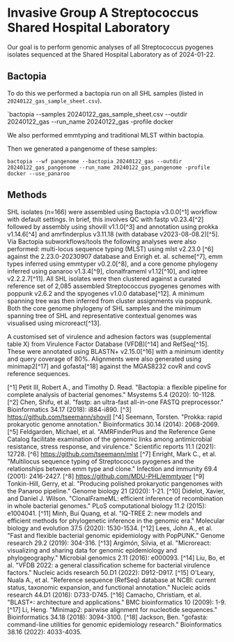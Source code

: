 # Invasive Group A Streptococcus Shared Hospital Laboratory

Our goal is to perform genomic analyses of all Streptococcus pyogenes isolates sequenced at the Shared Hospital Laboratory as of 2024-01-22. 

## Bactopia 
To do this we performed a bactopia run on all SHL samples (listed in `20240122_gas_sample_sheet.csv`).

`bactopia --samples 20240122_gas_sample_sheet.csv --outdir 20240122_gas --run_name 20240122_gas -profile docker

We also performed emmtyping and traditional MLST within bactopia.

Then we generated a pangenome of these samples:

`bactopia --wf pangenome --bactopia 20240122_gas --outdir 20240122_gas_pangenome --run_name 20240122_gas_pangenome -profile docker --use_panaroo`

## Methods

SHL isolates (n=166) were assembled using Bactopia v3.0.0[^1] workflow with default settings. 
In brief, this involves QC with fastp v0.23.4[^2] followed by assembly using shovill v1.1.0[^3] and annotation using prokka v1.14.6[^4] and amrfinderplus v3.11.18 (with database v2023-08-08.2)[^5].  
Via Bactopia subworkflows/tools the following analyses were also performed: multi-locus sequence typing (MLST) using mlst v2.23.0 [^6] against the 2.23.0-20230907 database and Enrigh et. al. scheme[^7], emm types inferred using emmtyper v0.2.0[^8], and a core genome phylogeny inferred using panaroo v1.3.4[^9], clonalframeml v1.12[^10], and iqtree v2.2.2.7[^11]. 
All SHL isolates were then clustered against a curated reference set of 2,085 assembled Streptococcus pyogenes genomes with poppunk v2.6.2 and the spyogenes v1.0.0 database[^12].
A minimum spanning tree was then inferred from cluster assignments via poppunk.
Both the core genome phylogeny of SHL samples and the minimum spanning tree of SHL and representative contextual genomes was visualised using microreact[^13].

A customised set of virulence and adhesion factors was (supplemental table X) from Virulence Factor Database (VFDB)[^14] and RefSeq[^15]. These were annotated using BLASTN+ v2.15.0[^16] with a minimum identity and query coverage of 80%.
Alignments were also generated using minimap2[^17] and gofasta[^18] against the MGAS8232 covR and covS reference sequences.

[^1] Petit III, Robert A., and Timothy D. Read. "Bactopia: a flexible pipeline for complete analysis of bacterial genomes." Msystems 5.4 (2020): 10-1128.
[^2] Chen, Shifu, et al. "fastp: an ultra-fast all-in-one FASTQ preprocessor." Bioinformatics 34.17 (2018): i884-i890.
[^3] https://github.com/tseemann/shovill
[^4] Seemann, Torsten. "Prokka: rapid prokaryotic genome annotation." Bioinformatics 30.14 (2014): 2068-2069.
[^5] Feldgarden, Michael, et al. "AMRFinderPlus and the Reference Gene Catalog facilitate examination of the genomic links among antimicrobial resistance, stress response, and virulence." Scientific reports 11.1 (2021): 12728.
[^6] https://github.com/tseemann/mlst
[^7] Enright, Mark C., et al. "Multilocus sequence typing of Streptococcus pyogenes and the relationships between emm type and clone." Infection and immunity 69.4 (2001): 2416-2427.
[^8] https://github.com/MDU-PHL/emmtyper
[^9] Tonkin-Hill, Gerry, et al. "Producing polished prokaryotic pangenomes with the Panaroo pipeline." Genome biology 21 (2020): 1-21.
[^10] Didelot, Xavier, and Daniel J. Wilson. "ClonalFrameML: efficient inference of recombination in whole bacterial genomes." PLoS computational biology 11.2 (2015): e1004041.
[^11] Minh, Bui Quang, et al. "IQ-TREE 2: new models and efficient methods for phylogenetic inference in the genomic era." Molecular biology and evolution 37.5 (2020): 1530-1534.
[^12] Lees, John A., et al. "Fast and flexible bacterial genomic epidemiology with PopPUNK." Genome research 29.2 (2019): 304-316.
[^13] Argimón, Silvia, et al. "Microreact: visualizing and sharing data for genomic epidemiology and phylogeography." Microbial genomics 2.11 (2016): e000093.
[^14] Liu, Bo, et al. "VFDB 2022: a general classification scheme for bacterial virulence factors." Nucleic acids research 50.D1 (2022): D912-D917.
[^15] O'Leary, Nuala A., et al. "Reference sequence (RefSeq) database at NCBI: current status, taxonomic expansion, and functional annotation." Nucleic acids research 44.D1 (2016): D733-D745.
[^16] Camacho, Christiam, et al. "BLAST+: architecture and applications." BMC bioinformatics 10 (2009): 1-9.
[^17] Li, Heng. "Minimap2: pairwise alignment for nucleotide sequences." Bioinformatics 34.18 (2018): 3094-3100.
[^18] Jackson, Ben. "gofasta: command-line utilities for genomic epidemiology research." Bioinformatics 38.16 (2022): 4033-4035.
